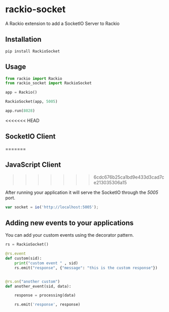 # rackio-socket
A Rackio extension to add a SocketIO Server to Rackio

## Installation

```
pip install RackioSocket
```

## Usage

```python
from rackio import Rackio
from rackio_socket import RackioSocket

app = Rackio()

RackioSocket(app, 5005)

app.run(8028)
```

<<<<<<< HEAD
## SocketIO Client
=======
## JavaScript Client
>>>>>>> 6cdc676b25ca1bd9e433d3cad7ce213035306a15

After running your application it will serve the SocketIO through the *5005* port.

```javascript
var socket = io('http://localhost:5005');
```

## Adding new events to your applications

You can add your custom events using the decorator pattern.

```python
rs = RackioSocket()

@rs.event
def custom(sid):
    print("custom event " , sid)
    rs.emit("response", {"message": "this is the custom response"})


@rs.on("another custom")
def another_event(sid, data):

    response = processing(data)

    rs.emit('response', response)

```